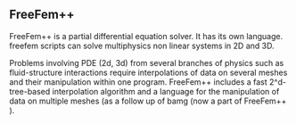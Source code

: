 ﻿## FreeFem++

FreeFem++ is a partial differential equation solver. It has its own language. freefem scripts can solve multiphysics non linear systems in 2D and 3D.

Problems involving PDE (2d, 3d) from several branches of physics such as fluid-structure interactions require interpolations of data on several meshes and their manipulation within one program. FreeFem++ includes a fast 2^d-tree-based interpolation algorithm and a language for the manipulation of data on multiple meshes (as a follow up of bamg (now a part of FreeFem++ ). 